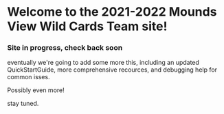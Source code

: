 # Welcome to the 2021-2022 Mounds View Wild Cards Team site!

### Site in progress, check back soon

eventually we're going to add some more this, including an updated QuickStartGuide, more comprehensive recources, and debugging help for common isses.

Possibly even more! 

stay tuned.

